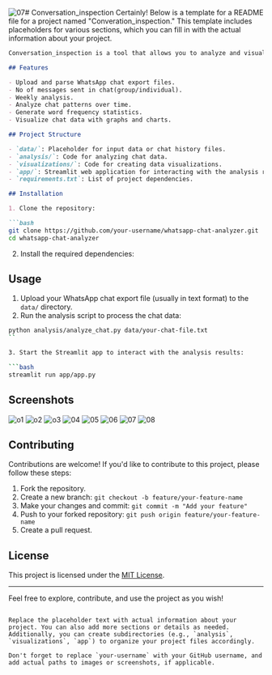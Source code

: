 ![07](https://github.com/ANKUSH-11/Conversation_inspection/assets/84002890/077423f3-a6cc-482b-b06a-44c1c5e094bb)# Conversation_inspection
Certainly! Below is a template for a README file for a project named "Converation_inspection." This template includes placeholders for various sections, which you can fill in with the actual information about your project.

```markdown
Conversation_inspection is a tool that allows you to analyze and visualize data from your WhatsApp chat history. The tool provides insights into chat patterns, word frequencies, and more, helping you gain a better understanding of your conversations.

## Features

- Upload and parse WhatsApp chat export files.
- No of messages sent in chat(group/individual).
- Weekly analysis.
- Analyze chat patterns over time.
- Generate word frequency statistics.
- Visualize chat data with graphs and charts.

## Project Structure

- `data/`: Placeholder for input data or chat history files.
- `analysis/`: Code for analyzing chat data.
- `visualizations/`: Code for creating data visualizations.
- `app/`: Streamlit web application for interacting with the analysis results.
- `requirements.txt`: List of project dependencies.

## Installation

1. Clone the repository:

```bash
git clone https://github.com/your-username/whatsapp-chat-analyzer.git
cd whatsapp-chat-analyzer
```

2. Install the required dependencies:

## Usage

1. Upload your WhatsApp chat export file (usually in text format) to the `data/` directory.
2. Run the analysis script to process the chat data:

```bash
python analysis/analyze_chat.py data/your-chat-file.txt
``

3. Start the Streamlit app to interact with the analysis results:

```bash
streamlit run app/app.py
```

## Screenshots
![o1](https://github.com/ANKUSH-11/Conversation_inspection/assets/84002890/7715af29-979e-48e7-8189-c6bbe5b3764b)
![o2](https://github.com/ANKUSH-11/Conversation_inspection/assets/84002890/42a950be-9dbb-45fe-a195-fe96efff752e)
![o3](https://github.com/ANKUSH-11/Conversation_inspection/assets/84002890/2bd1d83d-bb0d-4791-acdb-d63f3610577a)
![04](https://github.com/ANKUSH-11/Conversation_inspection/assets/84002890/6f1f7bc7-1d21-45a7-a9b6-ae90701fc1cc)
![05](https://github.com/ANKUSH-11/Conversation_inspection/assets/84002890/d10012af-d8b8-4b5e-9130-2d315194c11e)
![06](https://github.com/ANKUSH-11/Conversation_inspection/assets/84002890/d16e981f-d5f5-4cab-bcc9-8ea581032001)
![07](https://github.com/ANKUSH-11/Conversation_inspection/assets/84002890/00172a92-2bc0-40ef-b535-c493e8f60100)
![08](https://github.com/ANKUSH-11/Conversation_inspection/assets/84002890/58b33bfe-3360-4a09-b024-3cc0a4d9a7c2)






## Contributing

Contributions are welcome! If you'd like to contribute to this project, please follow these steps:

1. Fork the repository.
2. Create a new branch: `git checkout -b feature/your-feature-name`
3. Make your changes and commit: `git commit -m "Add your feature"`
4. Push to your forked repository: `git push origin feature/your-feature-name`
5. Create a pull request.

## License

This project is licensed under the [MIT License](LICENSE).

---

Feel free to explore, contribute, and use the project as you wish!
```

Replace the placeholder text with actual information about your project. You can also add more sections or details as needed. Additionally, you can create subdirectories (e.g., `analysis`, `visualizations`, `app`) to organize your project files accordingly.

Don't forget to replace `your-username` with your GitHub username, and add actual paths to images or screenshots, if applicable.
